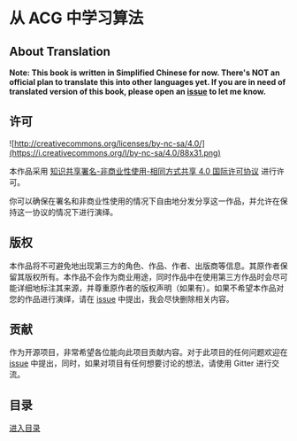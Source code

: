 # 从 ACG 中学习算法
## About Translation
**Note: This book is written in Simplified Chinese for now. There's NOT an official plan to translate this into other languages yet. If you are in need of translated version of this book, please open an [issue]() to let me know.**

## 许可
![http://creativecommons.org/licenses/by-nc-sa/4.0/](https://i.creativecommons.org/l/by-nc-sa/4.0/88x31.png)

本作品采用 [知识共享署名-非商业性使用-相同方式共享 4.0 国际许可协议](http://creativecommons.org/licenses/by-nc-sa/4.0/) 进行许可。

你可以确保在署名和非商业性使用的情况下自由地分发分享这一作品，并允许在保持这一协议的情况下进行演绎。

## 版权
本作品将不可避免地出现第三方的角色、作品、作者、出版商等信息。其原作者保留其版权所有。本作品不会作为商业用途，同时作品中在使用第三方作品时会尽可能详细地标注其来源，并尊重原作者的版权声明（如果有）。如果不希望本作品对您的作品进行演绎，请在 [issue]() 中提出，我会尽快删除相关内容。

## 贡献
作为开源项目，非常希望各位能向此项目贡献内容。对于此项目的任何问题欢迎在 [issue]() 中提出，同时，如果对项目有任何想要讨论的想法，请使用 Gitter 进行交流。

## 目录
[进入目录](SUMMARY.md)